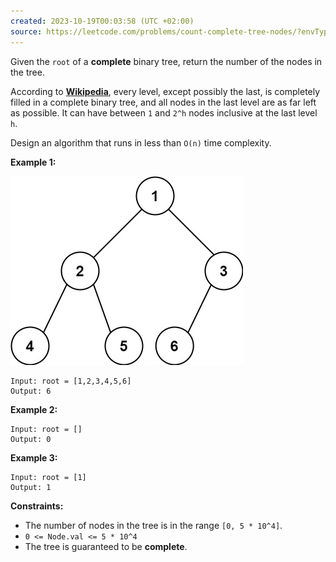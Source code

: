 ```yaml
---
created: 2023-10-19T00:03:58 (UTC +02:00)
source: https://leetcode.com/problems/count-complete-tree-nodes/?envType=study-plan-v2&envId=top-interview-150 
---
```

Given the `root` of a **complete** binary tree, return the number of the nodes in the tree.

According to **[Wikipedia](http://en.wikipedia.org/wiki/Binary_tree#Types_of_binary_trees)**, every level, except possibly the last, is completely filled in a complete binary tree, and all nodes in the last level are as far left as possible. It can have between `1` and `2^h` nodes inclusive at the last level `h`.

Design an algorithm that runs in less than `O(n)` time complexity.

**Example 1:**

![img.png](img.png)

```
Input: root = [1,2,3,4,5,6]
Output: 6

```

**Example 2:**

```
Input: root = []
Output: 0

```

**Example 3:**

```
Input: root = [1]
Output: 1

```

**Constraints:**

-   The number of nodes in the tree is in the range `[0, 5 * 10^4]`.
-   `0 <= Node.val <= 5 * 10^4`
-   The tree is guaranteed to be **complete**.
